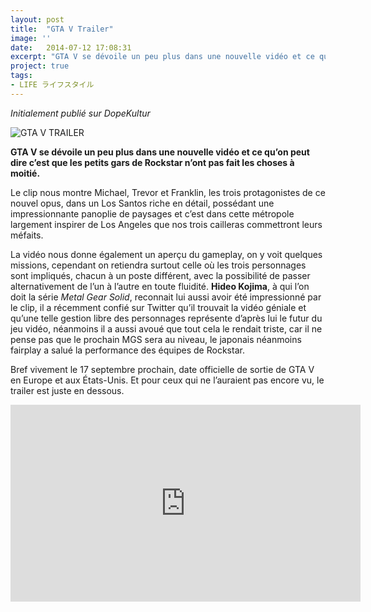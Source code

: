 ```yaml
---
layout: post
title:  "GTA V Trailer"
image: ''
date:   2014-07-12 17:08:31
excerpt: "GTA V se dévoile un peu plus dans une nouvelle vidéo et ce qu’on peut dire c’est que les petits gars de Rockstar n’ont pas fait les choses à moitié."
project: true
tags:
- LIFE ライフスタイル
---
```



_Initialement publié sur DopeKultur_  

![GTA V TRAILER](https://i.ibb.co/fnMCgPq/grand-theft-auto-v-screenshot-02-ps4-us-27oct14.jpg)

**GTA V se dévoile un peu plus dans une nouvelle vidéo et ce qu’on peut dire c’est que les petits gars de Rockstar n’ont pas fait les choses à moitié.**

Le clip nous montre Michael, Trevor et Franklin, les trois protagonistes de ce nouvel opus, dans un Los Santos riche en détail, possédant une impressionnante panoplie de paysages et c’est dans cette métropole largement inspirer de Los Angeles que nos trois cailleras commettront leurs méfaits.

La vidéo nous donne également un aperçu du gameplay, on y voit quelques missions, cependant on retiendra surtout celle où les trois personnages sont impliqués, chacun à un poste différent, avec la possibilité de passer alternativement de l’un à l’autre en toute fluidité.
**Hideo Kojima**, à qui l’on doit la série _Metal Gear Solid_, reconnait lui aussi avoir été impressionné par le clip, il a récemment confié sur Twitter qu’il trouvait la vidéo géniale et qu’une telle gestion libre des personnages représente d’après lui le futur du jeu vidéo, néanmoins il a aussi avoué que tout cela le rendait triste, car il ne pense pas que le prochain MGS sera au niveau, le japonais néanmoins fairplay a salué la performance des équipes de Rockstar.

Bref vivement le 17 septembre prochain, date officielle de sortie de GTA V en Europe et aux États-Unis. Et pour ceux qui ne l’auraient pas encore vu, le trailer est juste en dessous.

<div align="center">
<iframe width="560" height="315" src="https://www.youtube.com/embed/N-xHcvug3WI" frameborder="0" allow="accelerometer; autoplay; encrypted-media; gyroscope; picture-in-picture" allowfullscreen></iframe>
</div>
